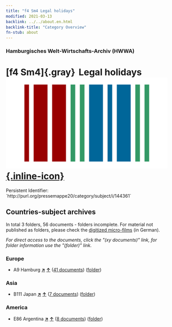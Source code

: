 ```yaml
---
title: "f4 Sm4 Legal holidays"
modified: 2021-03-13
backlink: ../../about.en.html
backlink-title: "Category Overview"
fn-stub: about
---
```


### Hamburgisches Welt-Wirtschafts-Archiv (HWWA)

# [f4 Sm4]{.gray}&#8201; Legal holidays &#160; [![Wikidata](/images/Wikidata-logo.svg "Wikidata"){.inline-icon}](http://www.wikidata.org/entity/Q104699633)

<div class="hint">Persistent Identifier: `http://purl.org/pressemappe20/category/subject/i/144361`</div>







## Countries-subject archives





In total 3 folders, 56 documents - folders incomplete.
For material not published as folders, please check the [digitized micro-films](/film/h1_sh.de.html) (in German).

_For direct access to the documents, click the "(xy documents)" link, for folder information use the "(folder)" link._



### Europe

- A9 Hamburg [**&nearr;**](../../../geo/i/140905/about.en.html "Hamburg (all folders)") [**&uarr;**](../../../geo/about.en.html#A9 "Country category system") (<a href="https://pm20.zbw.eu/iiifview/folder/sh/140905,144361" title="about: Hamburg : Legal holidays" target="_blank">41 documents</a>) ([folder](../../../../folder/sh/1409xx/140905/1443xx/144361/about.en.html))

### Asia

- B111 Japan [**&nearr;**](../../../geo/i/141272/about.en.html "Japan (all folders)") [**&uarr;**](../../../geo/about.en.html#B111 "Country category system") (<a href="https://pm20.zbw.eu/iiifview/folder/sh/141272,144361" title="about: Japan : Legal holidays" target="_blank">7 documents</a>) ([folder](../../../../folder/sh/1412xx/141272/1443xx/144361/about.en.html))

### America

- E86 Argentina [**&nearr;**](../../../geo/i/141692/about.en.html "Argentina (all folders)") [**&uarr;**](../../../geo/about.en.html#E86 "Country category system") (<a href="https://pm20.zbw.eu/iiifview/folder/sh/141692,144361" title="about: Argentina : Legal holidays" target="_blank">8 documents</a>) ([folder](../../../../folder/sh/1416xx/141692/1443xx/144361/about.en.html))








